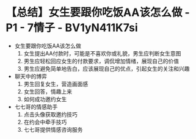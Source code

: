 # 【总结】女生要跟你吃饭AA该怎么做 - P1 - 7情子 - BV1yN411K7si

-   女生要跟你吃饭AA该怎么做
    1.  女生提出AA付款时，可能是不喜欢你或礼貌，男生应判断女生意图
    2.  男生应轻松回应女生的付款要求，调侃增加情绪，展现自己的价值
    3.  男生应避免简单地告白，应该展现自己的优点，引起女生的关注和兴趣
-   聊天中的博弈
    1.  男生回复女生，营造画面感
    2.  女生回答，情趣上来
    3.  如何成功邀约女生
-   七七哥的情感助手
    1.  点击头像获取邀约技巧
    2.  在约会中牵手技巧
    3.  七七哥提供情感咨询服务